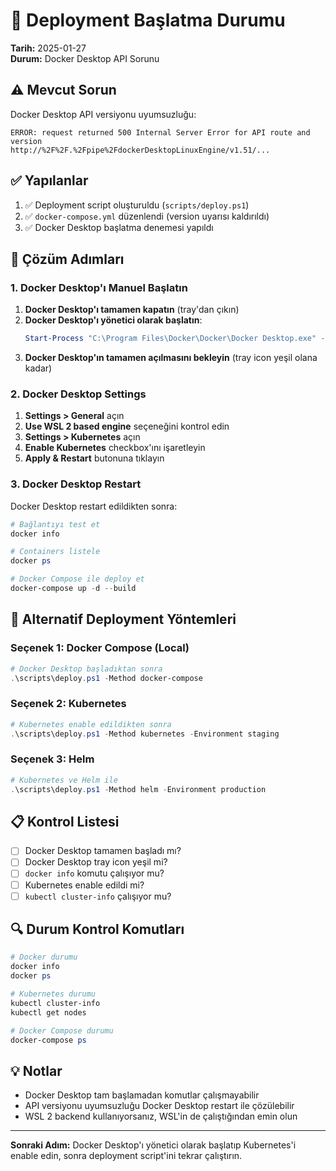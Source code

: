 # 🚀 Deployment Başlatma Durumu

**Tarih:** 2025-01-27  
**Durum:** Docker Desktop API Sorunu

## ⚠️ Mevcut Sorun

Docker Desktop API versiyonu uyumsuzluğu:
```
ERROR: request returned 500 Internal Server Error for API route and version 
http://%2F%2F.%2Fpipe%2FdockerDesktopLinuxEngine/v1.51/...
```

## ✅ Yapılanlar

1. ✅ Deployment script oluşturuldu (`scripts/deploy.ps1`)
2. ✅ `docker-compose.yml` düzenlendi (version uyarısı kaldırıldı)
3. ✅ Docker Desktop başlatma denemesi yapıldı

## 🔧 Çözüm Adımları

### 1. Docker Desktop'ı Manuel Başlatın

1. **Docker Desktop'ı tamamen kapatın** (tray'dan çıkın)
2. **Docker Desktop'ı yönetici olarak başlatın**:
   ```powershell
   Start-Process "C:\Program Files\Docker\Docker\Docker Desktop.exe" -Verb RunAs
   ```
3. **Docker Desktop'ın tamamen açılmasını bekleyin** (tray icon yeşil olana kadar)

### 2. Docker Desktop Settings

1. **Settings > General** açın
2. **Use WSL 2 based engine** seçeneğini kontrol edin
3. **Settings > Kubernetes** açın
4. **Enable Kubernetes** checkbox'ını işaretleyin
5. **Apply & Restart** butonuna tıklayın

### 3. Docker Desktop Restart

Docker Desktop restart edildikten sonra:
```powershell
# Bağlantıyı test et
docker info

# Containers listele
docker ps

# Docker Compose ile deploy et
docker-compose up -d --build
```

## 🚀 Alternatif Deployment Yöntemleri

### Seçenek 1: Docker Compose (Local)
```powershell
# Docker Desktop başladıktan sonra
.\scripts\deploy.ps1 -Method docker-compose
```

### Seçenek 2: Kubernetes
```powershell
# Kubernetes enable edildikten sonra
.\scripts\deploy.ps1 -Method kubernetes -Environment staging
```

### Seçenek 3: Helm
```powershell
# Kubernetes ve Helm ile
.\scripts\deploy.ps1 -Method helm -Environment production
```

## 📋 Kontrol Listesi

- [ ] Docker Desktop tamamen başladı mı?
- [ ] Docker Desktop tray icon yeşil mi?
- [ ] `docker info` komutu çalışıyor mu?
- [ ] Kubernetes enable edildi mi?
- [ ] `kubectl cluster-info` çalışıyor mu?

## 🔍 Durum Kontrol Komutları

```powershell
# Docker durumu
docker info
docker ps

# Kubernetes durumu
kubectl cluster-info
kubectl get nodes

# Docker Compose durumu
docker-compose ps
```

## 💡 Notlar

- Docker Desktop tam başlamadan komutlar çalışmayabilir
- API versiyonu uyumsuzluğu Docker Desktop restart ile çözülebilir
- WSL 2 backend kullanıyorsanız, WSL'in de çalıştığından emin olun

---

**Sonraki Adım:** Docker Desktop'ı yönetici olarak başlatıp Kubernetes'i enable edin, sonra deployment script'ini tekrar çalıştırın.

